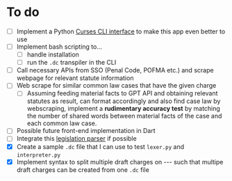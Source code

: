 # To do

- [ ] Implement a Python [Curses CLI interface](https://docs.python.org/3/howto/curses.html) to make this app even better to use
- [ ] Implement bash scripting to... 
    - [ ] handle installation 
    - [ ] run the `.dc` transpiler in the CLI
- [ ] Call necessary APIs from SSO (Penal Code, POFMA etc.) and scrape webpage for relevant statute information
- [ ] Web scrape for similar common law cases that have the given charge
    - [ ] Assuming feeding material facts to GPT API and obtaining relevant statutes as result, can format accordingly and also find case law by webscraping, implement a **rudimentary accuracy test** by matching the number of shared words between material facts of the case and each common law case.
- [ ] Possible future front-end implementation in Dart
- [ ] Integrate this [legislation parser](https://github.com/YongJieYongJie/SSOjs) if possible
- [x] Create a sample `.dc` file that I can use to test `lexer.py` and `interpreter.py`
- [x] Implement syntax to split multiple draft charges on --- such that multipe draft charges can be created from one `.dc` file
